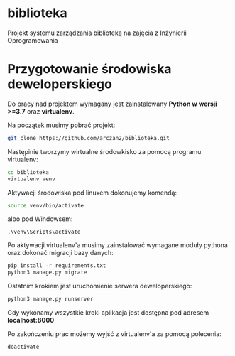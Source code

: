 # biblioteka
Projekt systemu zarządzania biblioteką na zajęcia z Inżynierii Oprogramowania

# Przygotowanie środowiska deweloperskiego
Do pracy nad projektem wymagany jest zainstalowany **Python w wersji >=3.7** oraz **virtualenv**.

Na początek musimy pobrać projekt:
```bash
git clone https://github.com/arczan2/biblioteka.git
```
Następinie tworzymy wirtualne środowkisko za pomocą programu virtualenv:
```bash
cd biblioteka
virtualenv venv
```
Aktywacji środowiska pod linuxem dokonujemy komendą:
```bash
source venv/bin/activate
```
albo pod Windowsem:
```
.\venv\Scripts\activate
```
Po aktywacji virtualenv'a musimy zainstalować wymagane moduły pythona oraz dokonać migracji bazy danych:
```bash
pip install -r requirements.txt
python3 manage.py migrate
```
Ostatnim krokiem jest uruchomienie serwera deweloperskiego:
```bash
python3 manage.py runserver
```
Gdy wykonamy wszystkie kroki aplikacja jest dostępna pod adresem **localhost:8000**

Po zakończeniu prac możemy wyjść z virtualenv'a za pomocą polecenia:
```bash
deactivate
```
